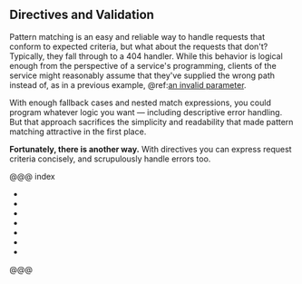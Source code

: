 Directives and Validation
-------------------------

Pattern matching is an easy and reliable way to handle requests that
conform to expected criteria, but what about the requests that don't?
Typically, they fall through to a 404 handler. While this behavior is
logical enough from the perspective of a service's programming,
clients of the service might reasonably assume that they've supplied
the wrong path instead of, as in a previous example,
@ref:[an invalid parameter][extractors].

[extractors]: ../06/b.md#routing-by-parameter

With enough fallback cases and nested match expressions, you could
program whatever logic you want — including descriptive error
handling. But that approach sacrifices the simplicity and readability
that made pattern matching attractive in the first place.

**Fortunately, there is another way.** With directives you can express
request criteria concisely, and scrupulously handle errors too.


@@@ index

* [ ](a.md)
* [ ](b.md)
* [ ](c.md)
* [ ](d.md)
* [ ](e.md)
* [ ](f.md)
* [ ](g.md)

@@@
